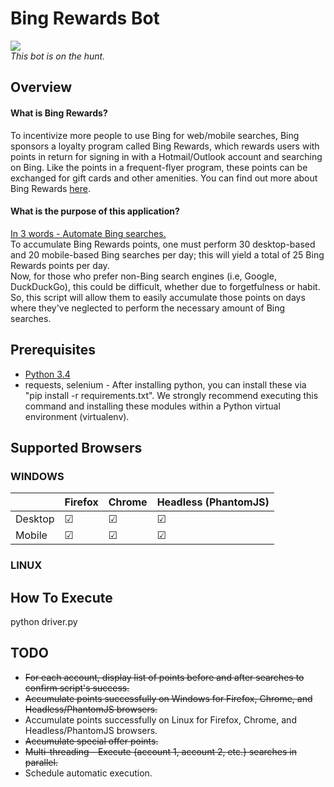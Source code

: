 # Bing Rewards Bot
<img src="http://www.casinoaffiliateprograms.com/blog/wp-content/uploads/2012/04/bingbot.jpg" />
<br><I> This bot is on the hunt. </I>

## Overview
#### What is Bing Rewards?
To incentivize more people to use Bing for web/mobile searches, Bing sponsors a loyalty program called Bing Rewards, which rewards users with points in return for signing in with a Hotmail/Outlook account and searching on Bing. Like the points in a frequent-flyer program, these points can be exchanged for gift cards and other amenities.
You can find out more about Bing Rewards <a href="http://www.bing.com/explore/rewards-g?FORM=MM0AQY&PUBL=GOOGLE&CREA=MM0AQY&ef_id=VX4fUwAAAFCA2Zp7:20150615004155:s">here</a>.

#### What is the purpose of this application?
<u>In 3 words - Automate Bing searches.</u> <br>
To accumulate Bing Rewards points, one must perform 30 desktop-based and 20 mobile-based Bing searches per day; this will yield a total of 25 Bing Rewards points per day. <br>
Now, for those who prefer non-Bing search engines (i.e, Google, DuckDuckGo), this could be difficult, whether due to forgetfulness or habit. So, this script will allow them to easily accumulate those points on days where they've neglected to perform the necessary amount of Bing searches.

## Prerequisites
* <a href="https://www.python.org/ftp/python/3.4.3/python-3.4.3.msi">Python 3.4</a>
* requests, selenium - After installing python, you can install these via "pip install -r requirements.txt". We strongly recommend executing this command and installing these modules within a Python virtual environment (virtualenv).

## Supported Browsers
### WINDOWS

|         | Firefox   | Chrome    | Headless (PhantomJS) |
| ------- | --------- | --------- | -------------------- |
| Desktop | &#9745;   | &#9745;   | &#9745;              |
| Mobile  | &#9745;   | &#9745;   | &#9745;              |

### LINUX

## How To Execute
python driver.py

## TODO
* ~~For each account, display list of points before and after searches to confirm script's success.~~
* ~~Accumulate points successfully on Windows for Firefox, Chrome, and Headless/PhantomJS browsers.~~
* Accumulate points successfully on Linux for Firefox, Chrome, and Headless/PhantomJS browsers.
* ~~Accumulate special offer points.~~
* ~~Multi-threading - Execute {account 1, account 2, etc.} searches in parallel.~~
* Schedule automatic execution.